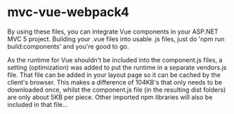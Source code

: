 # mvc-vue-webpack4

By using these files, you can integrate Vue components in your ASP.NET MVC 5 project. Building your .vue files into usable .js files, just do 'npm run build:components' and you're good to go.

As the runtime for Vue shouldn't be included into the component.js files, a setting (optimization) was added to put the runtime in a separate vendors.js file. That file can be added in your layout page so it can be cached by the client's browser. This makes a difference of 104KB's that only needs to be downloaded once, whilst the component.js file (in the resulting dist folders) are only about 5KB per piece. Other imported npm libraries will also be included in that file...
